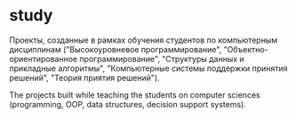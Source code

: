 # study
Проекты, созданные в рамках обучения студентов по компьютерным дисциплинам ("Высокоуровневое программирование", "Объектно-ориентированное программирование", "Структуры данных и прикладные алгоритмы", "Компьютерные системы поддержки принятия решений", "Теория приятия решений").

The projects built while teaching the students on computer sciences (programming, OOP, data structures, decision support systems).
